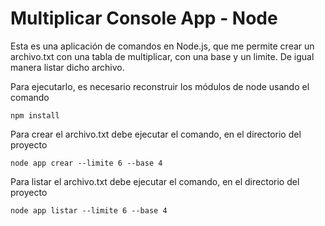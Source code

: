 # Multiplicar Console App - Node

Esta es una aplicación de comandos en Node.js, que me permite crear un archivo.txt con una tabla de multiplicar, con una base y un limite. De igual manera listar dicho archivo.


Para ejecutarlo, es necesario reconstruir los módulos de node usando el comando

```
npm install

```


Para crear el archivo.txt debe ejecutar el comando, en el directorio del proyecto

```
node app crear --limite 6 --base 4

```


Para listar el archivo.txt debe ejecutar el comando, en el directorio del proyecto

```
node app listar --limite 6 --base 4

```

